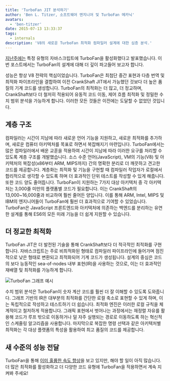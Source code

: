 ```yaml
---
title: 'TurboFan JIT 분석하기'
author: 'Ben L. Titzer, 소프트웨어 엔지니어 및 TurboFan 메카닉'
avatars:
  - 'ben-titzer'
date: 2015-07-13 13:33:37
tags:
  - internals
description: 'V8의 새로운 TurboFan 최적화 컴파일러 설계에 대한 심층 분석.'
---
```

[지난주에는](https://blog.chromium.org/2015/07/revving-up-javascript-performance-with.html) 특정 유형의 자바스크립트에 TurboFan을 활성화했다고 발표했습니다. 이번 포스트에서는 TurboFan의 설계에 대해 더 깊이 파고들어 보고자 합니다.

<!--truncate-->
성능은 항상 V8 전략의 핵심이었습니다. TurboFan은 최첨단 중간 표현과 다층 번역 및 최적화 파이프라인을 결합하여 이전 CrankShaft JIT에서 가능했던 것보다 더 높은 품질의 기계 코드를 생성합니다. TurboFan의 최적화는 더 많고, 더 정교하며, CrankShaft보다 더 철저히 적용되어 유동적 코드 이동, 제어 흐름 최적화 및 정밀한 수치 범위 분석을 가능하게 합니다. 이러한 모든 것들은 이전에는 도달할 수 없었던 것입니다.

## 계층 구조

컴파일러는 시간이 지남에 따라 새로운 언어 기능을 지원하고, 새로운 최적화를 추가하며, 새로운 컴퓨터 아키텍처를 목표로 하면서 복잡해지기 마련입니다. TurboFan에서는 많은 컴파일러에서 배운 교훈을 적용하여 시간이 지남에 따라 이러한 요구를 처리할 수 있도록 계층 구조를 개발했습니다. 소스 수준 언어(JavaScript), VM의 기능(V8) 및 아키텍처의 복잡성(x86부터 ARM, MIPS까지) 간의 명확한 분리로 더 깨끗하고 견고한 코드를 제공합니다. 계층화는 최적화 및 기능을 구현할 때 컴파일러 작업자가 로컬에서 합리적으로 생각할 수 있도록 하며 더 효과적인 단위 테스트를 작성할 수 있게 해줍니다. 또한 코드 양도 줄어듭니다. TurboFan이 지원하는 7가지 대상 아키텍처 중 각 아키텍처는 3,000줄 미만의 플랫폼별 코드가 필요합니다. 이는 CrankShaft의 13,000~16,000줄과 비교하여 훨씬 줄어든 양입니다. 이를 통해 ARM, Intel, MIPS 및 IBM의 엔지니어들이 TurboFan에 훨씬 더 효과적으로 기여할 수 있었습니다. TurboFan은 JavaScript 프론트엔드와 아키텍처에 의존하는 백엔드를 분리하는 유연한 설계를 통해 ES6의 모든 미래 기능을 더 쉽게 지원할 수 있습니다.

## 더 정교한 최적화

TurboFan JIT은 더 발전된 기술을 통해 CrankShaft보다 더 적극적인 최적화를 구현합니다. 자바스크립트는 주로 비최적화된 형태로 컴파일러 파이프라인에 들어가며 점진적으로 낮은 형태로 변환되고 최적화되어 기계 코드가 생성됩니다. 설계의 중심은 코드의 보다 능동적인 sea-of-nodes 내부 표현(IR)을 사용하는 것으로, 이는 더 효과적인 재배열 및 최적화를 가능하게 합니다.

![TurboFan 그래프 예시](/_img/turbofan-jit/example-graph.png)

수치 범위 분석은 TurboFan이 숫자 계산 코드를 훨씬 더 잘 이해할 수 있도록 도와줍니다. 그래프 기반의 IR은 대부분의 최적화를 간단한 로컬 축소로 표현할 수 있게 하며, 이는 독립적으로 작성하고 테스트하기 더 쉽습니다. 최적화 엔진은 이러한 로컬 규칙을 체계적이고 철저하게 적용합니다. 그래픽 표현에서 벗어나는 과정에서는 재정렬 자유를 활용해 코드가 루프 밖으로 이동하거나 덜 자주 실행되는 경로로 이동하도록 하는 혁신적인 스케줄링 알고리즘을 사용합니다. 마지막으로 복잡한 명령 선택과 같은 아키텍처별 최적화는 각 대상 플랫폼의 특성을 활용하여 최고 품질의 코드를 제공합니다.

## 새 수준의 성능 전달

TurboFan을 통해 [이미 훌륭한 속도 향상](https://blog.chromium.org/2015/07/revving-up-javascript-performance-with.html)을 보고 있지만, 해야 할 일이 아직 많습니다. 더 많은 최적화를 활성화하고 더 다양한 코드 유형에 TurboFan을 적용하면서 계속 지켜봐 주세요!
